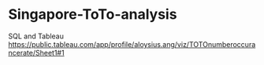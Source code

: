 # Singapore-ToTo-analysis
SQL and Tableau
https://public.tableau.com/app/profile/aloysius.ang/viz/TOTOnumberoccurancerate/Sheet1#1
